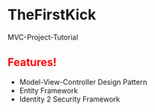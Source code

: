 # TheFirstKick
MVC-Project-Tutorial
<h2 style="color:red;">Features!</h2>
<ul>
<li>
Model-View-Controller Design Pattern
</li>
<li>
Entity Framework 
</li>
<li>
Identity 2 Security Framework
</li>
</ul>

